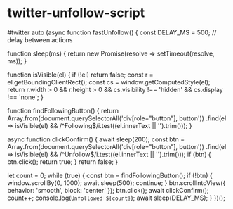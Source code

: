 # twitter-unfollow-script
#twitter auto
(async function fastUnfollow() {
  const DELAY_MS = 500; // delay between actions

  function sleep(ms) {
    return new Promise(resolve => setTimeout(resolve, ms));
  }

  function isVisible(el) {
    if (!el) return false;
    const r = el.getBoundingClientRect();
    const cs = window.getComputedStyle(el);
    return r.width > 0 && r.height > 0 && cs.visibility !== 'hidden' && cs.display !== 'none';
  }

  function findFollowingButton() {
    return Array.from(document.querySelectorAll('div[role="button"], button'))
      .find(el => isVisible(el) && /^Following$/i.test((el.innerText || '').trim()));
  }

  async function clickConfirm() {
    await sleep(200);
    const btn = Array.from(document.querySelectorAll('div[role="button"], button'))
      .find(el => isVisible(el) && /^Unfollow$/i.test((el.innerText || '').trim()));
    if (btn) {
      btn.click();
      return true;
    }
    return false;
  }

  let count = 0;
  while (true) {
    const btn = findFollowingButton();
    if (!btn) {
      window.scrollBy(0, 1000);
      await sleep(500);
      continue;
    }
    btn.scrollIntoView({ behavior: 'smooth', block: 'center' });
    btn.click();
    await clickConfirm();
    count++;
    console.log(`Unfollowed ${count}`);
    await sleep(DELAY_MS);
  }
})();
